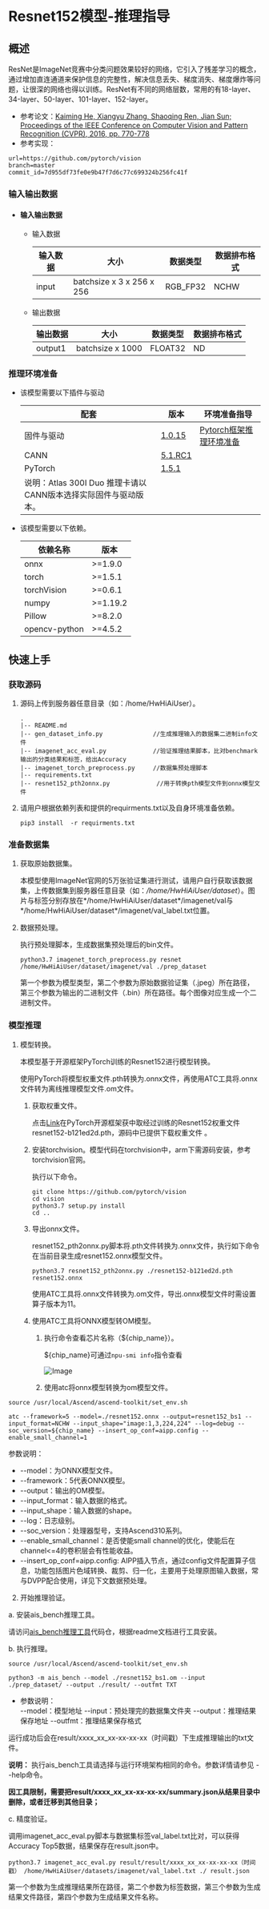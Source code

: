 # Resnet152模型-推理指导

## 概述

 ResNet是ImageNet竞赛中分类问题效果较好的网络，它引入了残差学习的概念，通过增加直连通道来保护信息的完整性，解决信息丢失、梯度消失、梯度爆炸等问题，让很深的网络也得以训练。ResNet有不同的网络层数，常用的有18-layer、34-layer、50-layer、101-layer、152-layer。 

-   参考论文：[Kaiming He, Xiangyu Zhang, Shaoqing Ren, Jian Sun; Proceedings of the IEEE Conference on Computer Vision and Pattern Recognition (CVPR), 2016, pp. 770-778](https://arxiv.org/pdf/1512.03385.pdf)
-   参考实现：

```shell
url=https://github.com/pytorch/vision
branch=master
commit_id=7d955df73fe0e9b47f7d6c77c699324b256fc41f
```



### 输入输出数据

- #### 输入输出数据

  - 输入数据

    | 输入数据 | 大小                      | 数据类型 | 数据排布格式 |
    | -------- | ------------------------- | -------- | ------------ |
    | input    | batchsize x 3 x 256 x 256 | RGB_FP32 | NCHW         |

  - 输出数据

    | 输出数据 | 大小             | 数据类型 | 数据排布格式 |
    | -------- | ---------------- | -------- | ------------ |
    | output1  | batchsize x 1000 | FLOAT32  | ND           |


### 推理环境准备

- 该模型需要以下插件与驱动

  | 配套                                                         | 版本                                                         | 环境准备指导                                                 |
  | ------------------------------------------------------------ | ------------------------------------------------------------ | ------------------------------------------------------------ |
  | 固件与驱动                                                   | [1.0.15](https://www.hiascend.com/hardware/firmware-drivers?tag=commercial) | [Pytorch框架推理环境准备](https://www.hiascend.com/document/detail/zh/ModelZoo/pytorchframework/pies) |
  | CANN                                                         | [5.1.RC1](https://www.hiascend.com/software/cann/commercial?version=5.1.RC1) |                                                              |
  | PyTorch                                                      | [1.5.1](https://github.com/pytorch/pytorch/tree/v1.5.1)      |                                                              |
  | 说明：Atlas 300I Duo 推理卡请以CANN版本选择实际固件与驱动版本。 |                                                              |                                                              |

- 该模型需要以下依赖。

  | 依赖名称      | 版本   |
  | ------------- | ------ |
  | onnx          | >=1.9.0  |
  | torch         | >=1.5.1  |
  | torchVision   | >=0.6.1  |
  | numpy         | >=1.19.2 |
  | Pillow        | >=8.2.0  |
  | opencv-python | >=4.5.2  |



## 快速上手

### 获取源码

1. 源码上传到服务器任意目录（如：/home/HwHiAiUser）。

   ```
   .
   |-- README.md
   |-- gen_dataset_info.py              //生成推理输入的数据集二进制info文件
   |-- imagenet_acc_eval.py             //验证推理结果脚本，比对benchmark输出的分类结果和标签，给出Accuracy
   |-- imagenet_torch_preprocess.py     //数据集预处理脚本
   |-- requirements.txt
   |-- resnet152_pth2onnx.py             //用于转换pth模型文件到onnx模型文件
   ```

   

2. 请用户根据依赖列表和提供的requirments.txt以及自身环境准备依赖。

   ```
   pip3 install  -r requirments.txt
   ```

   

### 准备数据集

1. 获取原始数据集。

   本模型使用ImageNet官网的5万张验证集进行测试，请用户自行获取该数据集，上传数据集到服务器任意目录（如：*/home/HwHiAiUser/dataset*）。图片与标签分别存放在*/home/HwHiAiUser/dataset*/imagenet/val与*/home/HwHiAiUser/dataset*/imagenet/val_label.txt位置。

   

2. 数据预处理。

   执行预处理脚本，生成数据集预处理后的bin文件。

   ```
   python3.7 imagenet_torch_preprocess.py resnet /home/HwHiAiUser/dataset/imagenet/val ./prep_dataset
   ```

   第一个参数为模型类型，第二个参数为原始数据验证集（.jpeg）所在路径，第三个参数为输出的二进制文件（.bin）所在路径。每个图像对应生成一个二进制文件。

   


### 模型推理

1. 模型转换。

   本模型基于开源框架PyTorch训练的Resnet152进行模型转换。

   使用PyTorch将模型权重文件.pth转换为.onnx文件，再使用ATC工具将.onnx文件转为离线推理模型文件.om文件。

   1. 获取权重文件。

      点击[Link](https://download.pytorch.org/models/resnet152-b121ed2d.pth)在PyTorch开源框架获中取经过训练的Resnet152权重文件resnet152-b121ed2d.pth，源码中已提供下载权重文件  。

   2. 安装torchvision。模型代码在torchvision中，arm下需源码安装，参考torchvision官网。

      执行以下命令。

      ```shell
      git clone https://github.com/pytorch/vision
      cd vision
      python3.7 setup.py install
      cd ..
      ```

   3. 导出onnx文件。

      resnet152_pth2onnx.py脚本将.pth文件转换为.onnx文件，执行如下命令在当前目录生成resnet152.onnx模型文件。

      ```shell
      python3.7 resnet152_pth2onnx.py ./resnet152-b121ed2d.pth resnet152.onnx
      ```

      使用ATC工具将.onnx文件转换为.om文件，导出.onnx模型文件时需设置算子版本为11。

   4. 使用ATC工具将ONNX模型转OM模型。

      1. 执行命令查看芯片名称（${chip_name}）。

         ${chip_name}可通过`npu-smi info`指令查看

          ![Image](https://gitee.com/ascend/ModelZoo-PyTorch/raw/master/ACL_PyTorch/images/310P3.png)

      2. 使用atc将onnx模型转换为om模型文件。


```shell
source /usr/local/Ascend/ascend-toolkit/set_env.sh

atc --framework=5 --model=./resnet152.onnx --output=resnet152_bs1 --input_format=NCHW --input_shape="image:1,3,224,224" --log=debug --soc_version=${chip_name} --insert_op_conf=aipp.config --enable_small_channel=1
```

参数说明：

   - --model：为ONNX模型文件。
   - --framework：5代表ONNX模型。
   - --output：输出的OM模型。
   - --input_format：输入数据的格式。
   - --input_shape：输入数据的shape。
   - --log：日志级别。
   - --soc_version：处理器型号，支持Ascend310系列。
   - --enable_small_channel：是否使能small channel的优化，使能后在channel<=4的卷积层会有性能收益。
   - --insert_op_conf=aipp.config: AIPP插入节点，通过config文件配置算子信息，功能包括图片色域转换、裁剪、归一化，主要用于处理原图输入数据，常与DVPP配合使用，详见下文数据预处理。

   

2. 开始推理验证。

a.  安装ais_bench推理工具。

请访问[ais_bench推理工具](https://gitee.com/ascend/tools/tree/master/ais-bench_workload/tool/ais_infer)代码仓，根据readme文档进行工具安装。  

b.  执行推理。

```shell
source /usr/local/Ascend/ascend-toolkit/set_env.sh
    
python3 -m ais_bench --model ./resnet152_bs1.om --input ./prep_dataset/ --output ./result/ --outfmt TXT
```

-   参数说明：   
    --model：模型地址
    --input：预处理完的数据集文件夹
    --output：推理结果保存地址
    --outfmt：推理结果保存格式

运行成功后会在result/xxxx_xx_xx-xx-xx-xx（时间戳）下生成推理输出的txt文件。

**说明：** 
执行ais_bench工具请选择与运行环境架构相同的命令。参数详情请参见 --help命令。

**因工具限制，需要把result/xxxx_xx_xx-xx-xx-xx/summary.json从结果目录中删除，或者迁移到其他目录；**

c.  精度验证。

调用imagenet_acc_eval.py脚本与数据集标签val_label.txt比对，可以获得Accuracy Top5数据，结果保存在result.json中。

```shell
python3.7 imagenet_acc_eval.py result/result/xxxx_xx_xx-xx-xx-xx（时间戳） /home/HwHiAiUser/datasets/imagenet/val_label.txt ./ result.json
```

第一个参数为生成推理结果所在路径，第二个参数为标签数据，第三个参数为生成结果文件路径，第四个参数为生成结果文件名称。





